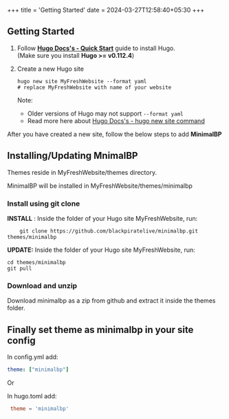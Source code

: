 +++
title = 'Getting Started'
date = 2024-03-27T12:58:40+05:30
+++

## Getting Started 

1. Follow **[Hugo Docs's - Quick Start](https://gohugo.io/getting-started/quick-start/)** guide to install Hugo.  
    (Make sure you install **Hugo >= v0.112.4**)
    
2. Create a new Hugo site
    
    ```shell
    hugo new site MyFreshWebsite --format yaml
    # replace MyFreshWebsite with name of your website
    ```
    
    Note:
    
    - Older versions of Hugo may not support `--format yaml`
    - Read more here about [Hugo Docs's - hugo new site command](https://gohugo.io/commands/hugo_new_site/#synopsis)

After you have created a new site, follow the below steps to add **MinimalBP**

## Installing/Updating MnimalBP
Themes reside in MyFreshWebsite/themes directory.

MinimalBP will be installed in MyFreshWebsite/themes/minimalbp

### Install using git clone

**INSTALL** : Inside the folder of your Hugo site MyFreshWebsite, run:

```shell
    git clone https://github.com/blackpiratelive/minimalbp.git themes/minimalbp 
```


**UPDATE:** Inside the folder of your Hugo site MyFreshWebsite, run:

```shell
cd themes/minimalbp
git pull
```

### Download and unzip
Download minimalbp as a zip from github and extract it inside the themes folder. 

## Finally set theme as minimalbp in your site config

In config.yml add:

```yml
theme: ["minimalbp"]
```

Or 

In hugo.toml add:

```toml
 theme = 'minimalbp'
 ```

 
